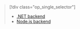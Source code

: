 > [!div class="op_single_selector"]
> * [.NET backend](../articles/app-service-mobile/app-service-mobile-dotnet-backend-how-to-use-server-sdk.md)
> * [Node.js backend](../articles/app-service-mobile/app-service-mobile-node-backend-how-to-use-server-sdk.md)
> 
> 



<!--HONumber=Jan17_HO3-->


